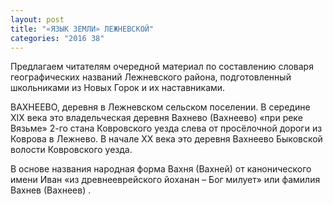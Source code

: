```yaml
---
layout: post
title: "«ЯЗЫК ЗЕМЛИ» ЛЕЖНЕВСКОЙ"
categories: "2016 38"
---
```


Предлагаем читателям очередной материал по составлению словаря географических названий Лежневского района, подготовленный школьниками из Новых Горок и их наставниками.

ВАХНЕЕВО, деревня в Лежневском сельском поселении. В середине XIX века это владельческая деревня Вахнево (Вахнеево) «при реке Вязьме» 2-го стана Ковровского уезда слева от просёлочной дороги из Коврова в Лежнево. В начале XX века это деревня Вахнеево Быковской волости Ковровского уезда.

В основе названия народная форма Вахня (Вахней)  от канонического имени Иван «из древнееврейского йоханан – Бог милует» или фамилия Вахнев (Вахнеев) .


